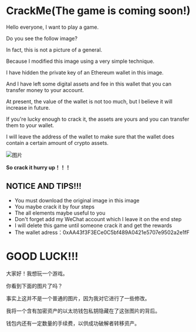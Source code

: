 # CrackMe(The game is coming soon!)

Hello everyone, I want to play a game.

Do you see the follow image?

In fact, this is not a picture of a general.

Because I modified this image using a very simple technique.

I have hidden the private key of an Ethereum wallet in this image.

And I have left some digital assets and fee in this wallet that you can transfer money to your account.

At present, the value of the wallet is not too much, but I believe it will increase in future.

If you're lucky enough to crack it, the assets are yours and you can transfer them to your wallet.

I will leave the address of the wallet to make sure that the wallet does contain a certain amount of crypto assets.

![图片](https://user-images.githubusercontent.com/76581055/121801377-98ac6780-cc69-11eb-85f9-0ab24dd038a7.png)

**So crack it hurry up！！！**

## NOTICE AND TIPS!!!

- You must download the original image in this image
- You maybe crack it by four steps
- The all elements maybe useful to you
- Don't forget add my WeChat account which I leave it on the end step
- I will delete this game until someone crack it and get the rewards
- The wallet adress：0xAA43f3F3ECe0C5bf489A0421e5707e9502a2e1fF

# GOOD LUCK!!!

大家好！我想玩一个游戏。

你看到下面的图片了吗？

事实上这并不是一个普通的图片，因为我对它进行了一些修改。

我将一个含有加密资产的以太坊钱包私钥隐藏在了这张图片的背后。

钱包内还有一定数量的手续费，以供成功破解者转移资产。
